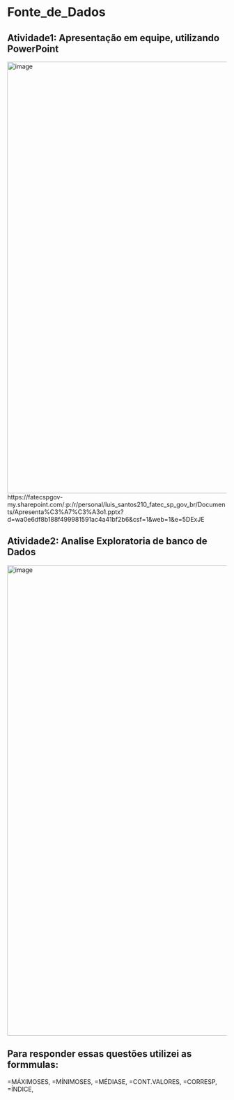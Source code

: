 # Fonte_de_Dados
## Atividade1: Apresentação em equipe, utilizando PowerPoint 
<img width="1764" height="990" alt="image" src="https://github.com/user-attachments/assets/25b5a1ce-d03e-4296-a844-3bbb3d834b8e" />
https://fatecspgov-my.sharepoint.com/:p:/r/personal/luis_santos210_fatec_sp_gov_br/Documents/Apresenta%C3%A7%C3%A3o1.pptx?d=wa0e6df8b188f499981591ac4a41bf2b6&csf=1&web=1&e=5DExJE

## Atividade2: Analise Exploratoria de banco de Dados
<img width="1914" height="1079" alt="image" src="https://github.com/user-attachments/assets/f0e91afe-6d25-4c8f-b7a1-162be61dcf92" />


## Para responder essas questões utilizei as formmulas:
=MÁXIMOSES,
=MÍNIMOSES,
=MÉDIASE,
=CONT.VALORES,
=CORRESP,
=ÍNDICE,
